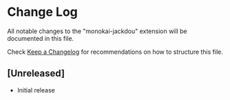 # Change Log

All notable changes to the "monokai-jackdou" extension will be documented in this file.

Check [Keep a Changelog](http://keepachangelog.com/) for recommendations on how to structure this file.

## [Unreleased]

- Initial release
